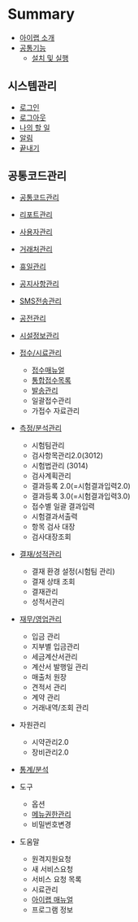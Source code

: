 # Summary

* [아이랩 소개](README.md)
* [공통기능](000공통기능.md)
  * [설치 및 실행](000공통기능/01설치및실행.md)

## 시스템관리

* [로그인](001시스템관리/01로그인.md)
* [로그아웃](001시스템관리/02로그아웃.md)
* [나의 할 일](001시스템관리/03나의할일.md)
* [알림](001시스템관리/04알림.md)
* [끝내기](001시스템관리/05끝내기.md)

## 공통코드관리

* [공통코드관리](002공통코드관리/공통코드관리.md)
* [리포트관리](002공통코드관리/리포트관리.md)
* [사용자관리](002공통코드관리/사용자관리.md)
* [거래처관리](002공통코드관리/거래처관리.md)
* [휴일관리](002공통코드관리/휴일관리.md)
* [공지사항관리](002공통코드관리/공지사항관리.md)
* [SMS전송관리](002공통코드관리/SMS전송관리.md)
* [공전관리](002공통코드관리/공전관리.md)
* [시설정보관리](002공통코드관리/시설정보관리.md)

* [접수/시료관리](003접수시료관리.md)
  * [접수매뉴얼](c811-c218-c2dc-b8cc-ad00-b9ac/c811-c218-ba54-b274-c5bc.md)
  * [통합접수목록](c811-c218-c2dc-b8cc-ad00-b9ac/d1b5-d569-c811-c218-baa9-b85d.md)
  * [발송관리](c811-c218-c2dc-b8cc-ad00-b9ac/bc1c-c1a1-ad00-b9ac.md)
  * 일괄접수관리
  * 가접수 자료관리
* [측정/분석관리](ce21-c815-bd84-c11d-ad00-b9ac.md)
  * 시험팀관리
  * 검사항목관리2.0\(3012\)
  * 시험법관리 \(3014\)
  * 검사계획관리
  * 결과등록 2.0\(=시험결과입력2.0\)
  * 결과등록 3.0\(=시험결과입력3.0\)
  * 접수별 일괄 결과입력
  * 시험결과서출력
  * 항목 검사 대장
  * 검사대장조회
* [결재/성적관리](acb0-c7ac-c131-c801-ad00-b9ac.md)
  * 결재 환경 설정\(시험팀 관리\)
  * 결재 상태 조회
  * 결재관리
  * 성적서관리
* [재무/영업관리](c7ac-bb34-c601-c5c5-ad00-b9ac.md)
  * 입금 관리
  * 지부별 입금관리
  * 세금계산서관리
  * 계산서 발행일 관리
  * 매출처 원장
  * 견적서 관리
  * 계약 관리
  * 거래내역/조회 관리
* 자원관리
  * 시약관리2.0
  * 장비관리2.0
* [통계/분석](d1b5-acc4-bd84-c11d.md)
* 도구
  * 옵션
  * [메뉴권한관리](ba54-b274-ad8c-d55c-ad00-b9ac.md)
  * 비밀번호변경
* 도움말
  * 원격지원요청
  * 새 서비스요청
  * 서비스 요청 목록
  * 시료관리
  * [아이랩 매뉴얼](c544-c774-b7a9-ba54-b274-c5bc.md)
  * 프로그램 정보



